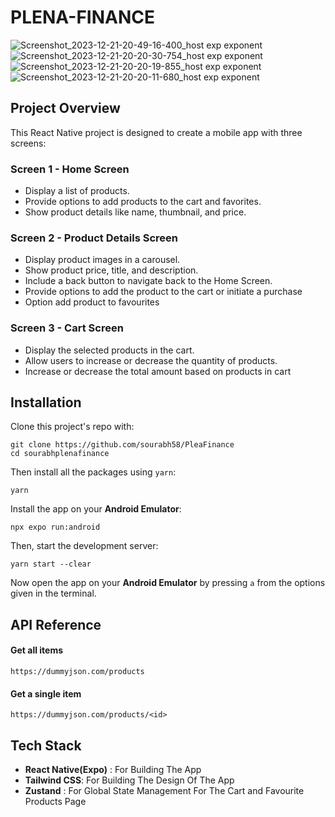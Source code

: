 # PLENA-FINANCE


![Screenshot_2023-12-21-20-49-16-400_host exp exponent](https://github.com/sourabh58/PleaFinance/assets/41618544/44288e99-2b90-4d59-a8a6-ba662922e863)
![Screenshot_2023-12-21-20-20-30-754_host exp exponent](https://github.com/sourabh58/PleaFinance/assets/41618544/f56d245e-e0e9-4722-96fe-d33bc53ea6d7)
![Screenshot_2023-12-21-20-20-19-855_host exp exponent](https://github.com/sourabh58/PleaFinance/assets/41618544/4b571beb-c71f-4784-a51a-3a7d833dc17b)
![Screenshot_2023-12-21-20-20-11-680_host exp exponent](https://github.com/sourabh58/PleaFinance/assets/41618544/c3133646-2904-4503-a39a-f4b1abbb78a6)



## Project Overview

This React Native project is designed to create a mobile app with three screens:

### Screen 1 - Home Screen

- Display a list of products.
- Provide options to add products to the cart and favorites.
- Show product details like name, thumbnail, and price.

### Screen 2 - Product Details Screen

- Display product images in a carousel.
- Show product price, title, and description.
- Include a back button to navigate back to the Home Screen.
- Provide options to add the product to the cart or initiate a purchase
- Option add product to favourites

### Screen 3 - Cart Screen

- Display the selected products in the cart.
- Allow users to increase or decrease the quantity of products.
- Increase or decrease the total amount based on products in cart

## Installation

Clone this project's repo with:

```
git clone https://github.com/sourabh58/PleaFinance
cd sourabhplenafinance
```

Then install all the packages using `yarn`:

```
yarn
```

Install the app on your **Android Emulator**:

```
npx expo run:android
```

Then, start the development server:

```
yarn start --clear
```

Now open the app on your **Android Emulator** by pressing `a` from the options given in the terminal.

## API Reference

#### Get all items

```
https://dummyjson.com/products
```

#### Get a single item

```
https://dummyjson.com/products/<id>
```

## Tech Stack

- **React Native(Expo)** : For Building The App
- **Tailwind CSS**: For Building The Design Of The App
- **Zustand** : For Global State Management For The Cart and Favourite Products Page
